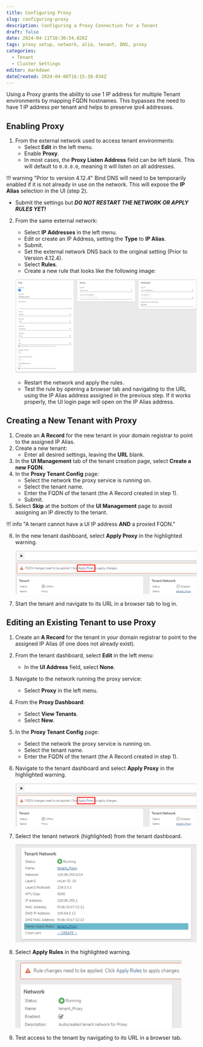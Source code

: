 ```yaml
---
title: Configuring Proxy
slug: configuring-proxy
description: Configuring a Proxy Connection for a Tenant
draft: false
date: 2024-04-11T16:30:54.826Z
tags: proxy setup, network, alia, tenant, DNS, proxy
categories:
  - Tenant
  - Cluster Settings
editor: markdown
dateCreated: 2024-04-08T16:15:30.034Z
---
```


Using a Proxy grants the ability to use 1 IP address for multiple Tenant environments by mapping FQDN hostnames. This bypasses the need to have 1 IP address per tenant and helps to preserve ipv4 addresses.

## Enabling Proxy

1. From the external network used to access tenant environments:
   - Select **Edit** in the left menu.
   - Enable **Proxy**.
   - In most cases, the **Proxy Listen Address** field can be left blank. This will default to `0.0.0.0`, meaning it will listen on all addresses.

!!! warning "Prior to version 4.12.4"
    Bind DNS will need to be temporarily enabled if it is not already in use on the network. This will expose the **IP Alias** selection in the UI (step 2).

   - Submit the settings but **_DO NOT RESTART THE NETWORK OR APPLY RULES YET!_**

2. From the same external network:
   - Select **IP Addresses** in the left menu.
   - Edit or create an IP Address, setting the **Type** to **IP Alias**.
   - Submit.
   - Set the external network DNS back to the original setting (Prior to Version 4.12.4).
   - Select **Rules**.
   - Create a new rule that looks like the following image:
   
   ![proxy_accept_rule.png](/docs/public/proxy_accept_rule.png)
   
   - Restart the network and apply the rules.
   - Test the rule by opening a browser tab and navigating to the URL using the IP Alias address assigned in the previous step. If it works properly, the UI login page will open on the IP Alias address.

## Creating a New Tenant with Proxy

1. Create an **A Record** for the new tenant in your domain registrar to point to the assigned IP Alias.
2. Create a new tenant:
   - Enter all desired settings, leaving the **URL** blank.
3. In the **UI Management** tab of the tenant creation page, select **Create a new FQDN**.
4. In the **Proxy Tenant Config** page:
   - Select the network the proxy service is running on.
   - Select the tenant name.
   - Enter the FQDN of the tenant (the A Record created in step 1).
   - Submit.
5. Select **Skip** at the bottom of the **UI Management** page to avoid assigning an IP directly to the tenant.

!!! info "A tenant cannot have a UI IP address **AND** a proxied FQDN."

6. In the new tenant dashboard, select **Apply Proxy** in the highlighted warning.

   ![apply_proxy.png](/docs/public/apply_proxy.png)

7. Start the tenant and navigate to its URL in a browser tab to log in.

## Editing an Existing Tenant to use Proxy

1. Create an **A Record** for the tenant in your domain registrar to point to the assigned IP Alias (if one does not already exist).
2. From the tenant dashboard, select **Edit** in the left menu:
   - In the **UI Address** field, select **None**.
3. Navigate to the network running the proxy service:
   - Select **Proxy** in the left menu.
4. From the **Proxy Dashboard**:
   - Select **View Tenants**.
   - Select **New**.
5. In the **Proxy Tenant Config** page:
   - Select the network the proxy service is running on.
   - Select the tenant name.
   - Enter the FQDN of the tenant (the A Record created in step 1).
6. Navigate to the tenant dashboard and select **Apply Proxy** in the highlighted warning.

   ![apply_proxy.png](/docs/public/apply_proxy.png)

7. Select the tenant network (highlighted) from the tenant dashboard.

   ![tenant_apply_rules.png](/docs/public/tenant_apply_rules.png)

8. Select **Apply Rules** in the highlighted warning.

   ![tenant_rules_highlighted.png](/docs/public/tenant_rules_highlighted.png)

9. Test access to the tenant by navigating to its URL in a browser tab.

